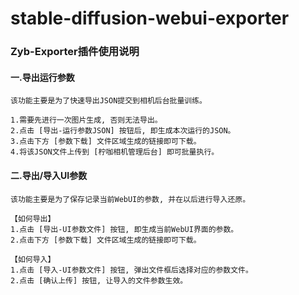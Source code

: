 # stable-diffusion-webui-exporter


### Zyb-Exporter插件使用说明

#### 一.导出运行参数
```angular2html
该功能主要是为了快速导出JSON提交到相机后台批量训练。

1.需要先进行一次图片生成, 否则无法导出。
2.点击 [导出-运行参数JSON] 按钮后, 即生成本次运行的JSON。
3.点击下方 [参数下载] 文件区域生成的链接即可下载。
4.将该JSON文件上传到 [柠咖相机管理后台] 即可批量执行。
```

#### 二.导出/导入UI参数
```angular2html
该功能主要是为了保存记录当前WebUI的参数, 并在以后进行导入还原。

【如何导出】
1.点击 [导出-UI参数文件] 按钮, 即生成当前WebUI界面的参数。
2.点击下方 [参数下载] 文件区域生成的链接即可下载。

【如何导入】
1.点击 [导入-UI参数文件] 按钮, 弹出文件框后选择对应的参数文件。
2.点击 [确认上传] 按钮, 让导入的文件参数生效。
```

